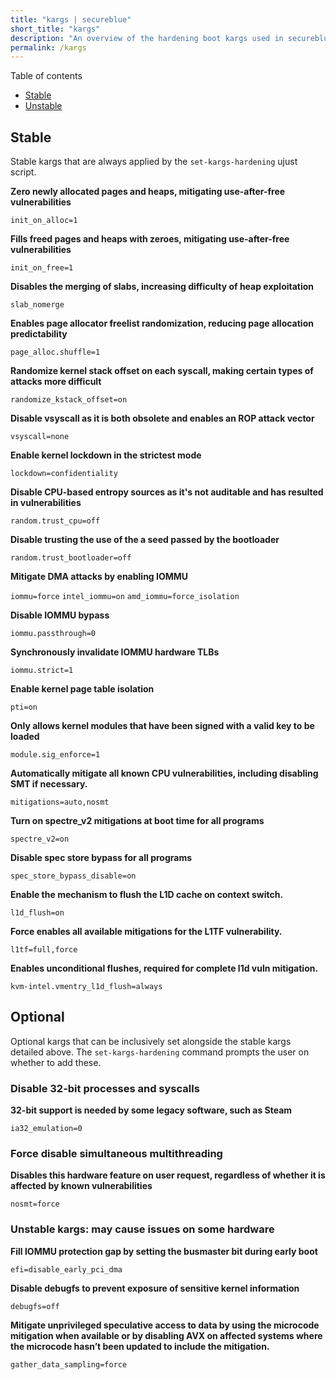 ```yaml
---
title: "kargs | secureblue"
short_title: "kargs"
description: "An overview of the hardening boot kargs used in secureblue"
permalink: /kargs
---
```


Table of contents
- [Stable](#stable)
- [Unstable](#unstable)

## Stable

Stable kargs that are always applied by the `set-kargs-hardening` ujust script.

**Zero newly allocated pages and heaps, mitigating use-after-free vulnerabilities**

`init_on_alloc=1` 

**Fills freed pages and heaps with zeroes, mitigating use-after-free vulnerabilities**

`init_on_free=1` 

**Disables the merging of slabs, increasing difficulty of heap exploitation**

`slab_nomerge`

**Enables page allocator freelist randomization, reducing page allocation predictability**

`page_alloc.shuffle=1` 

**Randomize kernel stack offset on each syscall, making certain types of attacks more difficult**

`randomize_kstack_offset=on` 

**Disable vsyscall as it is both obsolete and enables an ROP attack vector**

`vsyscall=none` 

**Enable kernel lockdown in the strictest mode**

`lockdown=confidentiality` 

**Disable CPU-based entropy sources as it's not auditable and has resulted in vulnerabilities**

`random.trust_cpu=off` 

**Disable trusting the use of the a seed passed by the bootloader**

`random.trust_bootloader=off`

**Mitigate DMA attacks by enabling IOMMU**

`iommu=force` 
`intel_iommu=on` 
`amd_iommu=force_isolation` 

**Disable IOMMU bypass**

`iommu.passthrough=0` 

**Synchronously invalidate IOMMU hardware TLBs**

`iommu.strict=1` 

**Enable kernel page table isolation**

`pti=on` 

**Only allows kernel modules that have been signed with a valid key to be loaded**

`module.sig_enforce=1` 

**Automatically mitigate all known CPU vulnerabilities, including disabling SMT if necessary.**

`mitigations=auto,nosmt` 

**Turn on spectre_v2 mitigations at boot time for all programs**

`spectre_v2=on` 

**Disable spec store bypass for all programs**

`spec_store_bypass_disable=on`

**Enable the mechanism to flush the L1D cache on context switch.**

`l1d_flush=on`

**Force enables all available mitigations for the L1TF vulnerability.**

`l1tf=full,force`

**Enables unconditional flushes, required for complete l1d vuln mitigation.**

`kvm-intel.vmentry_l1d_flush=always`

## Optional

Optional kargs that can be inclusively set alongside the stable kargs detailed above. The `set-kargs-hardening` command prompts the user on whether to add these.

### Disable 32-bit processes and syscalls

**32-bit support is needed by some legacy software, such as Steam**

`ia32_emulation=0`

### Force disable simultaneous multithreading

**Disables this hardware feature on user request, regardless of whether it is affected by known vulnerabilities**

`nosmt=force`

### Unstable kargs: may cause issues on some hardware

**Fill IOMMU protection gap by setting the busmaster bit during early boot**

`efi=disable_early_pci_dma`

**Disable debugfs to prevent exposure of sensitive kernel information**

`debugfs=off` 

**Mitigate unprivileged speculative access to data by using the microcode mitigation when available or by disabling AVX on affected systems where the microcode hasn’t been updated to include the mitigation.**

`gather_data_sampling=force`
